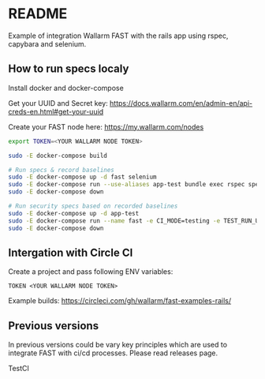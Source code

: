 # README

Example of integration Wallarm FAST with the rails app using rspec, capybara and selenium.

## How to run specs localy

Install docker and docker-compose

Get your UUID and Secret key:
https://docs.wallarm.com/en/admin-en/api-creds-en.html#get-your-uuid

Create your FAST node here:
https://my.wallarm.com/nodes

```sh
export TOKEN=<YOUR WALLARM NODE TOKEN>

sudo -E docker-compose build

# Run specs & record baselines
sudo -E docker-compose up -d fast selenium
sudo -E docker-compose run --use-aliases app-test bundle exec rspec spec/features/posts_spec.rb
sudo -E docker-compose down

# Run security specs based on recorded baselines
sudo -E docker-compose up -d app-test
sudo -E docker-compose run --name fast -e CI_MODE=testing -e TEST_RUN_URI=http://app-test:3000 fast
sudo -E docker-compose down
```

## Intergation with Circle CI

Create a project and pass following ENV variables:
```
TOKEN <YOUR WALLARM NODE TOKEN>
```

Example builds:
https://circleci.com/gh/wallarm/fast-examples-rails/


## Previous versions

In previous versions could be vary key principles which are used to integrate FAST with ci/cd processes.
Please read releases page.

TestCI
